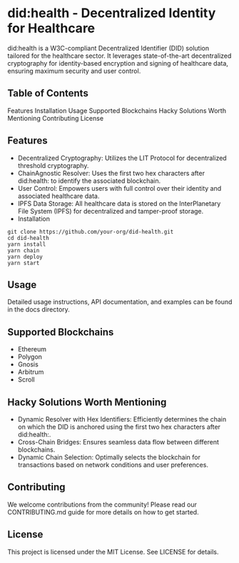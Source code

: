 # did:health - Decentralized Identity for Healthcare
did:health is a W3C-compliant Decentralized Identifier (DID) solution tailored for the healthcare sector. It leverages state-of-the-art decentralized cryptography for identity-based encryption and signing of healthcare data, ensuring maximum security and user control.

## Table of Contents
Features
Installation
Usage
Supported Blockchains
Hacky Solutions Worth Mentioning
Contributing
License

## Features
- Decentralized Cryptography: Utilizes the LIT Protocol for decentralized threshold cryptography.
- ChainAgnostic Resolver: Uses the first two hex characters after did:health: to identify the associated blockchain.
- User Control: Empowers users with full control over their identity and associated healthcare data.
- IPFS Data Storage: All healthcare data is stored on the InterPlanetary File System (IPFS) for decentralized and tamper-proof storage.
- Installation
```
git clone https://github.com/your-org/did-health.git
cd did-health
yarn install
yarn chain
yarn deploy
yarn start
```
## Usage
Detailed usage instructions, API documentation, and examples can be found in the docs directory.

## Supported Blockchains
- Ethereum
- Polygon
- Gnosis
- Arbitrum
- Scroll

## Hacky Solutions Worth Mentioning
- Dynamic Resolver with Hex Identifiers: Efficiently determines the chain on which the DID is anchored using the first two hex characters after did:health:.
- Cross-Chain Bridges: Ensures seamless data flow between different blockchains.
- Dynamic Chain Selection: Optimally selects the blockchain for transactions based on network conditions and user preferences.

## Contributing
We welcome contributions from the community! Please read our CONTRIBUTING.md guide for more details on how to get started.

## License
This project is licensed under the MIT License. See LICENSE for details.

